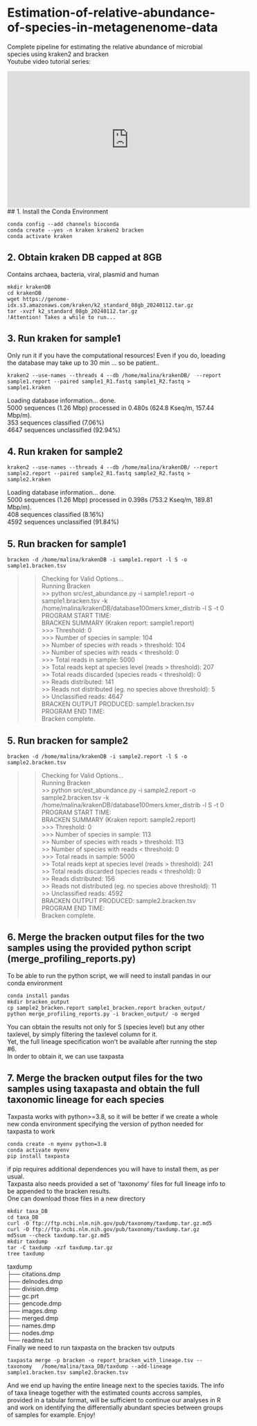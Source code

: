 # Estimation-of-relative-abundance-of-species-in-metagenenome-data
Complete pipeline for estimating the relative abundance of microbial species using kraken2 and bracken    
Youtube video tutorial series:  
<iframe width="560" height="315" src="https://www.youtube.com/embed/LoMORt9u1ys?si=cZ7Zql6AygBThxMW" title="YouTube video player" frameborder="0" allow="accelerometer; autoplay; clipboard-write; encrypted-media; gyroscope; picture-in-picture; web-share" referrerpolicy="strict-origin-when-cross-origin" allowfullscreen></iframe>  
## 1. Install the Conda Environment

```{bash, eval=FALSE}
conda config --add channels bioconda  
conda create --yes -n kraken kraken2 bracken  
conda activate kraken 
```
## 2. Obtain kraken DB capped at 8GB
Contains archaea, bacteria, viral, plasmid and human 
```{bash, eval=FALSE}
mkdir krakenDB  
cd krakenDB  
wget https://genome-idx.s3.amazonaws.com/kraken/k2_standard_08gb_20240112.tar.gz    
tar -xvzf k2_standard_08gb_20240112.tar.gz  
!Attention! Takes a while to run...
```
## 3. Run kraken for sample1 
Only run it if you have the computational resources! Even if you do, loeading the database may take up to 30 min ... so be patient..      
```{bash, eval=FALSE}
kraken2 --use-names --threads 4 --db /home/malina/krakenDB/  --report sample1.report --paired sample1_R1.fastq sample1_R2.fastq > sample1.kraken
```
Loading database information... done.  
5000 sequences (1.26 Mbp) processed in 0.480s (624.8 Kseq/m, 157.44 Mbp/m).  
  353 sequences classified (7.06%)  
  4647 sequences unclassified (92.94%)  
## 4. Run kraken for sample2
```{bash, eval=FALSE}
kraken2 --use-names --threads 4 --db /home/malina/krakenDB/ --report sample2.report --paired sample2_R1.fastq sample2_R2.fastq > sample2.kraken
```
Loading database information... done.  
5000 sequences (1.26 Mbp) processed in 0.398s (753.2 Kseq/m, 189.81 Mbp/m).  
  408 sequences classified (8.16%)  
  4592 sequences unclassified (91.84%)  
 ## 5. Run bracken for sample1 
 ```{bash, eval=FALSE}
bracken -d /home/malina/krakenDB -i sample1.report -l S -o sample1.bracken.tsv
```
 >> Checking for Valid Options...  
 >> Running Bracken  
      >> python src/est_abundance.py -i sample1.report -o sample1.bracken.tsv -k /home/malina/krakenDB/database100mers.kmer_distrib -l S -t 0  
PROGRAM START TIME:  
BRACKEN SUMMARY (Kraken report: sample1.report)  
    >>> Threshold: 0  
    >>> Number of species in sample: 104  
          >> Number of species with reads > threshold: 104  
          >> Number of species with reads < threshold: 0  
    >>> Total reads in sample: 5000  
          >> Total reads kept at species level (reads > threshold): 207  
          >> Total reads discarded (species reads < threshold): 0  
          >> Reads distributed: 141  
          >> Reads not distributed (eg. no species above threshold): 5  
          >> Unclassified reads: 4647  
BRACKEN OUTPUT PRODUCED: sample1.bracken.tsv  
PROGRAM END TIME:  
  Bracken complete.  

## 5. Run bracken for sample2 
```{bash, eval=FALSE}
bracken -d /home/malina/krakenDB -i sample2.report -l S -o sample2.bracken.tsv 
```
>> Checking for Valid Options...  
 >> Running Bracken  
      >> python src/est_abundance.py -i sample2.report -o sample2.bracken.tsv -k /home/malina/krakenDB/database100mers.kmer_distrib -l S -t 0  
PROGRAM START TIME:  
BRACKEN SUMMARY (Kraken report: sample2.report)  
    >>> Threshold: 0  
    >>> Number of species in sample: 113  
          >> Number of species with reads > threshold: 113  
          >> Number of species with reads < threshold: 0  
    >>> Total reads in sample: 5000  
          >> Total reads kept at species level (reads > threshold): 241  
          >> Total reads discarded (species reads < threshold): 0  
          >> Reads distributed: 156  
          >> Reads not distributed (eg. no species above threshold): 11  
          >> Unclassified reads: 4592  
BRACKEN OUTPUT PRODUCED: sample2.bracken.tsv  
PROGRAM END TIME:  
  Bracken complete.  

## 6. Merge the bracken output files for the two samples using the provided python script (merge_profiling_reports.py)
To be able to run the python script, we will need to install pandas in our conda environment
```{bash, eval=FALSE}
conda install pandas
mkdir bracken_output
cp sample2_bracken.report sample1_bracken.report bracken_output/
python merge_profiling_reports.py -i bracken_output/ -o merged
```
You can obtain the results not only for S (species level) but any other taxlevel, by simply filtering the taxlevel column for it.   
Yet, the full lineage specification won't be available after running the step #6.  
In order to obtain it, we can use taxpasta  
## 7. Merge the bracken output files for the two samples using taxapasta and obtain the full taxonomic lineage for each species
Taxpasta works with python>=3.8, so it will be better if we create a whole new conda environment specifying the version of python needed for taxpasta to work
```{bash, eval=FALSE}
conda create -n myenv python=3.8
conda activate myenv
pip install taxpasta
```
if pip requires additional dependences you will have to install them, as per usual.  
Taxpasta also needs provided a set of 'taxonomy' files for full lineage info to be appended to the bracken results.  
One can download those files in a new directory   
```{bash, eval=FALSE}
mkdir taxa_DB
cd taxa_DB
curl -O ftp://ftp.ncbi.nlm.nih.gov/pub/taxonomy/taxdump.tar.gz.md5
curl -O ftp://ftp.ncbi.nlm.nih.gov/pub/taxonomy/taxdump.tar.gz
md5sum --check taxdump.tar.gz.md5
mkdir taxdump
tar -C taxdump -xzf taxdump.tar.gz
tree taxdump
```
taxdump  
├── citations.dmp  
├── delnodes.dmp  
├── division.dmp  
├── gc.prt  
├── gencode.dmp  
├── images.dmp  
├── merged.dmp  
├── names.dmp  
├── nodes.dmp  
└── readme.txt  
Finally we need to run taxpasta on the bracken tsv outputs 
```{bash, eval=FALSE}
taxpasta merge -p bracken -o report_bracken_with_lineage.tsv --taxonomy   /home/malina/taxa_DB/taxdump --add-lineage sample1.bracken.tsv sample2.bracken.tsv
```
And we end up having the entire lineage next to the species taxids. The info of taxa lineage together with the estimated counts accross samples, provided in a tabular format, will be sufficient to continue our analyses in R and work on identifying the differentially abundant species between groups of samples for example. Enjoy!
